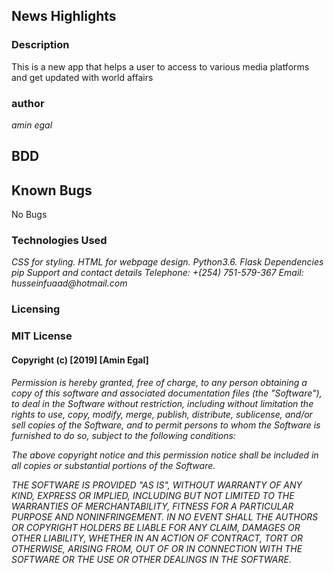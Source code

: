 ## News Highlights

### Description
This is a new app that helps a user to access to various media platforms and get updated with world affairs
### author
_amin egal_


## BDD

## Known Bugs
No Bugs

### Technologies Used
_CSS for styling._
_HTML for webpage design._
_Python3.6._
_Flask_
_Dependencies_
_pip_
_Support and contact details_
_Telephone: +(254) 751-579-367_
_Email: husseinfuaad@hotmail.com_

### Licensing
### MIT License

#### Copyright (c) [2019] [Amin Egal]
_Permission is hereby granted, free of charge, to any person obtaining a copy of this software and associated documentation files (the "Software"), to deal in the Software without restriction, including without limitation the rights to use, copy, modify, merge, publish, distribute, sublicense, and/or sell copies of the Software, and to permit persons to whom the Software is furnished to do so, subject to the following conditions:_

_The above copyright notice and this permission notice shall be included in all copies or substantial portions of the Software._

_THE SOFTWARE IS PROVIDED "AS IS", WITHOUT WARRANTY OF ANY KIND, EXPRESS OR IMPLIED, INCLUDING BUT NOT LIMITED TO THE WARRANTIES OF MERCHANTABILITY, FITNESS FOR A PARTICULAR PURPOSE AND NONINFRINGEMENT. IN NO EVENT SHALL THE AUTHORS OR COPYRIGHT HOLDERS BE LIABLE FOR ANY CLAIM, DAMAGES OR OTHER LIABILITY, WHETHER IN AN ACTION OF CONTRACT, TORT OR OTHERWISE, ARISING FROM, OUT OF OR IN CONNECTION WITH THE SOFTWARE OR THE USE OR OTHER DEALINGS IN THE SOFTWARE._